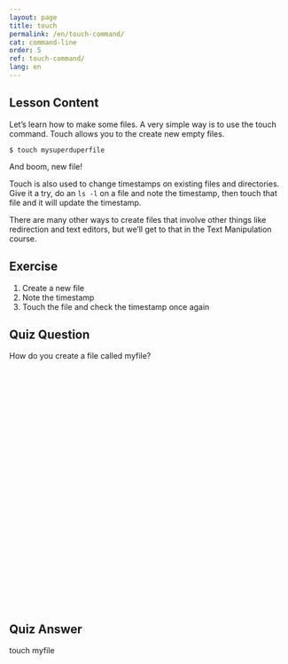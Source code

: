 ```yaml
---
layout: page
title: touch
permalink: /en/touch-command/
cat: command-line
order: 5
ref: touch-command/
lang: en
---
```


## Lesson Content

Let’s learn how to make some files. A very simple way is to use the touch command. Touch allows you to the create new empty files.

`$ touch mysuperduperfile`

And boom, new file! 

Touch is also used to change timestamps on existing files and directories. Give it a try, do an `ls -l` on a file and note the timestamp, then touch that file and it will update the timestamp. 

There are many other ways to create files that involve other things like redirection and text editors, but we’ll get to that in the Text Manipulation course.

## Exercise

1. Create a new file
2. Note the timestamp
3. Touch the file and check the timestamp once again

## Quiz Question

How do you create a file called myfile?  
<br /><br /><br /><br /><br /><br /><br /><br /><br /><br /><br /><br /><br /><br /><br /><br /><br /><br /><br /><br /><br /><br /><br /><br /><br /><br />

## Quiz Answer

touch myfile
